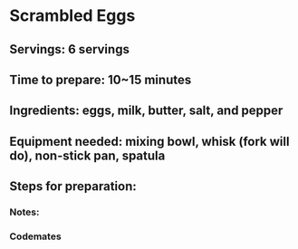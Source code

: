 # Scrambled Eggs

## Servings: 6 servings

## Time to prepare: 10~15 minutes

## Ingredients: eggs, milk, butter, salt, and pepper


## Equipment needed: mixing bowl, whisk (fork will do), non-stick pan, spatula 


## Steps for preparation:



### Notes:



### Codemates #
